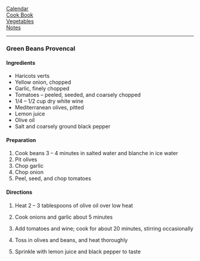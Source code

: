 [Calendar](https://github.com/vmsmith/EDT/blob/master/calendar.md)   
[Cook Book](https://github.com/vmsmith/CookBook/blob/master/README.md)     
[Vegetables](https://github.com/vmsmith/CookBook/blob/master/vegetables.md)   
[Notes](https://github.com/vmsmith/CookBook/blob/master/notes.md)    

-----     

### Green Beans Provencal  

#### Ingredients

* Haricots verts
* Yellow onion, chopped
* Garlic, finely chopped
* Tomatoes – peeled, seeded, and coarsely chopped
* 1/4 – 1/2 cup dry white wine
* Mediterranean olives, pitted
* Lemon juice
* Olive oil
* Salt and coarsely ground black pepper

#### Preparation

1. Cook beans 3 – 4 minutes in salted water and blanche in ice water
2. Pit olives
3. Chop garlic
4. Chop onion
5. Peel, seed, and chop tomatoes

#### Directions

1. Heat 2 – 3 tablespoons of olive oil over low heat

2. Cook onions and garlic about 5 minutes

3. Add tomatoes and wine; cook for about 20 minutes, stirring occasionally

4. Toss in olives and beans, and heat thoroughly

5. Sprinkle with lemon juice and black pepper to taste
